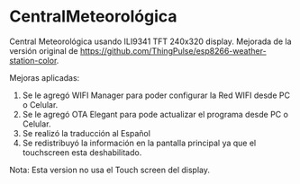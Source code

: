 # CentralMeteorológica
Central Meteorológica usando ILI9341 TFT 240x320 display. Mejorada de la versión original de https://github.com/ThingPulse/esp8266-weather-station-color.


Mejoras aplicadas:
1) Se le agregó WIFI Manager para poder configurar la Red WIFI desde PC o Celular.
2) Se le agregó OTA Elegant para pode actualizar el programa desde PC o Celular.
3) Se realizó la traducción al Español
4) Se redistribuyó la información en la pantalla principal ya que el touchscreen esta deshabilitado.



Nota: Esta version no usa el Touch screen del display.
